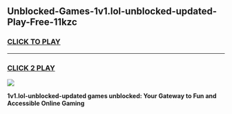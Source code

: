 
## Unblocked-Games-1v1.lol-unblocked-updated-Play-Free-11kzc
<h3>
<a href="https://premium76.site?title=1v1.lol-unblocked-updated&ref=18A1">CLICK TO PLAY</a></h3>
<hr>

<h3>
<a href="https://premium76.site?title=1v1.lol-unblocked-updated&ref=18A1">CLICK 2 PLAY</a>
  
</h3>

<a href="https://premium76.site?title=1v1.lol-unblocked-updated&ref=18A1"><img src="https://clearcache.store/games.png"></a>


**1v1.lol-unblocked-updated games unblocked: Your Gateway to Fun and Accessible Online Gaming**
